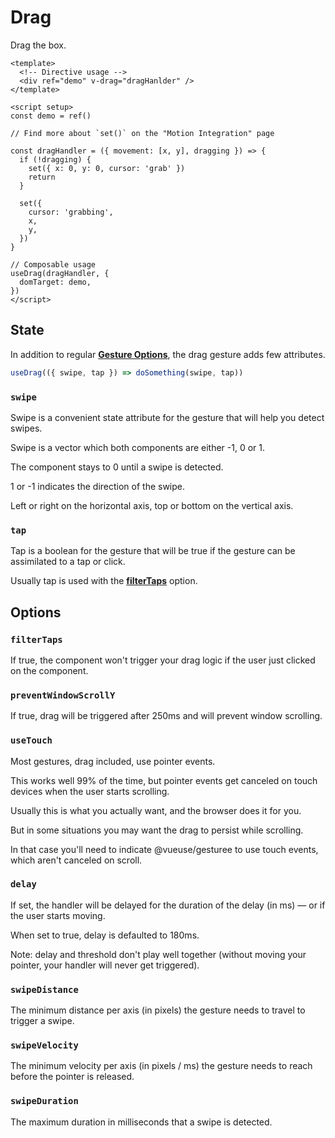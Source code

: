 # Drag

Drag the box.

<DragExample />

```vue
<template>
  <!-- Directive usage -->
  <div ref="demo" v-drag="dragHanlder" />
</template>

<script setup>
const demo = ref()

// Find more about `set()` on the "Motion Integration" page

const dragHandler = ({ movement: [x, y], dragging }) => {
  if (!dragging) {
    set({ x: 0, y: 0, cursor: 'grab' })
    return
  }

  set({
    cursor: 'grabbing',
    x,
    y,
  })
}

// Composable usage
useDrag(dragHandler, {
  domTarget: demo,
})
</script>
```

## State

In addition to regular [**Gesture Options**](/gesture-options), the drag gesture adds few attributes.

```javascript
useDrag(({ swipe, tap }) => doSomething(swipe, tap))
```

### `swipe`

Swipe is a convenient state attribute for the gesture that will help you detect swipes.

Swipe is a vector which both components are either -1, 0 or 1.

The component stays to 0 until a swipe is detected.

1 or -1 indicates the direction of the swipe.

Left or right on the horizontal axis, top or bottom on the vertical axis.

### `tap`

Tap is a boolean for the gesture that will be true if the gesture can be assimilated to a tap or click.

Usually tap is used with the [**filterTaps**](#filterTaps) option.

## Options

### `filterTaps`

If true, the component won't trigger your drag logic if the user just clicked on the component.

### `preventWindowScrollY`

If true, drag will be triggered after 250ms and will prevent window scrolling.

### `useTouch`

Most gestures, drag included, use pointer events.

This works well 99% of the time, but pointer events get canceled on touch devices when the user starts scrolling.

Usually this is what you actually want, and the browser does it for you.

But in some situations you may want the drag to persist while scrolling.

In that case you'll need to indicate @vueuse/gesturee to use touch events, which aren't canceled on scroll.

### `delay`

If set, the handler will be delayed for the duration of the delay (in ms) — or if the user starts moving.

When set to true, delay is defaulted to 180ms.

Note: delay and threshold don't play well together (without moving your pointer, your handler will never get triggered).

### `swipeDistance`

The minimum distance per axis (in pixels) the gesture needs to travel to trigger a swipe.

### `swipeVelocity`

The minimum velocity per axis (in pixels / ms) the gesture needs to reach before the pointer is released.

### `swipeDuration`

The maximum duration in milliseconds that a swipe is detected.
